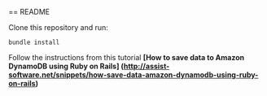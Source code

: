== README

Clone this repository and run:

<code>bundle install</code>

Follow the instructions from this tutorial **[How to save data to Amazon DynamoDB using Ruby on Rails] (http://assist-software.net/snippets/how-save-data-amazon-dynamodb-using-ruby-on-rails)**
